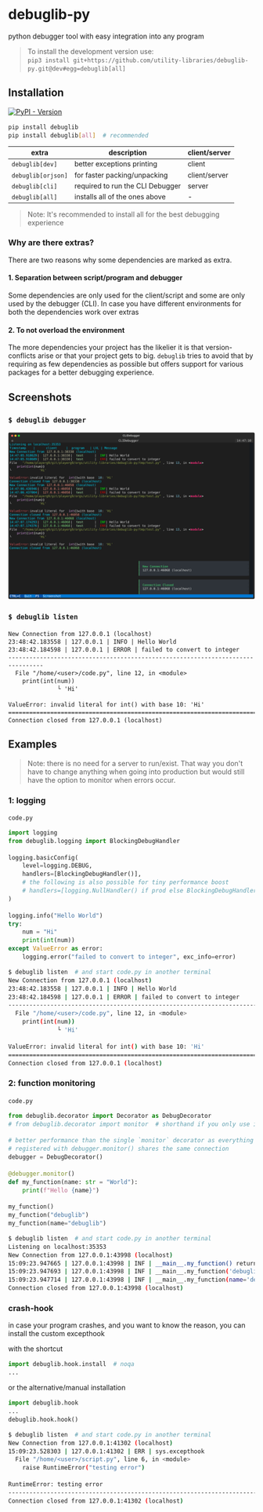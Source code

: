 # debuglib-py

python debugger tool with easy integration into any program

> To install the development version use:  
> `pip3 install git+https://github.com/utility-libraries/debuglib-py.git@dev#egg=debuglib[all]`

## Installation

[![PyPI - Version](https://img.shields.io/pypi/v/inifini)](https://pypi.org/project/inifini/)

```bash
pip install debuglib
pip install debuglib[all]  # recommended
```

| extra               | description                                                    | client/server |
|---------------------|----------------------------------------------------------------|---------------|
| `debuglib[dev]`     | better exceptions printing                                     | client        |
| `debuglib[orjson]`  | for faster packing/unpacking                                   | client/server |
| `debuglib[cli]`     | required to run the CLI Debugger                               | server        |
| `debuglib[all]`     | installs all of the ones above                                 | -             |

[//]: # (| `debuglib[msgpack]` | for possibly faster transmission speed through smaller packets | client+server |)

> Note: It's recommended to install all for the best debugging experience

### Why are there extras?

There are two reasons why some dependencies are marked as extra.

#### 1. Separation between script/program and debugger

Some dependencies are only used for the client/script and some are only used by the debugger (CLI).
In case you have different environments for both the dependencies work over extras

#### 2. To not overload the environment

The more dependencies your project has the likelier it is that version-conflicts arise or that your project gets to big.
`debuglib` tries to avoid that by requiring as few dependencies as possible but offers support for various packages for a better debugging experience.

## Screenshots

### `$ debuglib debugger`
![CLI-Debugger](README.assets/clidebugger-example.svg)

### `$ debuglib listen`
```
New Connection from 127.0.0.1 (localhost)
23:48:42.183558 | 127.0.0.1 | INFO | Hello World
23:48:42.184598 | 127.0.0.1 | ERROR | failed to convert to integer
--------------------------------------------------------------------------------
  File "/home/<user>/code.py", line 12, in <module>
    print(int(num))
              └ 'Hi'

ValueError: invalid literal for int() with base 10: 'Hi'
================================================================================
Connection closed from 127.0.0.1 (localhost)
```

## Examples

> Note: there is no need for a server to run/exist.
> That way you don't have to change anything when going into production
> but would still have the option to monitor when errors occur.

### 1: logging

`code.py`
```python
import logging
from debuglib.logging import BlockingDebugHandler

logging.basicConfig(
    level=logging.DEBUG,
    handlers=[BlockingDebugHandler()],
    # the following is also possible for tiny performance boost
    # handlers=[logging.NullHandler() if prod else BlockingDebugHandler()],
)

logging.info("Hello World")
try:
    num = "Hi"
    print(int(num))
except ValueError as error:
    logging.error("failed to convert to integer", exc_info=error)
```

```bash
$ debuglib listen  # and start code.py in another terminal
New Connection from 127.0.0.1 (localhost)
23:48:42.183558 | 127.0.0.1 | INFO | Hello World
23:48:42.184598 | 127.0.0.1 | ERROR | failed to convert to integer
--------------------------------------------------------------------------------
  File "/home/<user>/code.py", line 12, in <module>
    print(int(num))
              └ 'Hi'

ValueError: invalid literal for int() with base 10: 'Hi'
================================================================================
Connection closed from 127.0.0.1 (localhost)
```

### 2: function monitoring

`code.py`
```python
from debuglib.decorator import Decorator as DebugDecorator
# from debuglib.decorator import monitor  # shorthand if you only use it once

# better performance than the single `monitor` decorator as everything 
# registered with debugger.monitor() shares the same connection
debugger = DebugDecorator()

@debugger.monitor()
def my_function(name: str = "World"):
    print(f"Hello {name}")

my_function()
my_function("debuglib")
my_function(name="debuglib")
```

```bash
$ debuglib listen  # and start code.py in another terminal
Listening on localhost:35353
New Connection from 127.0.0.1:43998 (localhost)
15:09:23.947665 | 127.0.0.1:43998 | INF | __main__.my_function() returned None after 6μs+803ns
15:09:23.947693 | 127.0.0.1:43998 | INF | __main__.my_function('debuglib') returned None after 2μs+234ns
15:09:23.947714 | 127.0.0.1:43998 | INF | __main__.my_function(name='debuglib') returned None after 2μs+405ns
Connection closed from 127.0.0.1:43998 (localhost)
```

### crash-hook

in case your program crashes, and you want to know the reason, you can install the custom excepthook

with the shortcut
```python
import debuglib.hook.install  # noqa
...
```

or the alternative/manual installation
```python
import debuglib.hook
...
debuglib.hook.hook()
```

```bash
$ debuglib listen  # and start code.py in another terminal
New Connection from 127.0.0.1:41302 (localhost)
15:09:23.528303 | 127.0.0.1:41302 | ERR | sys.excepthook
  File "/home/<user>/script.py", line 6, in <module>
    raise RuntimeError("testing error")

RuntimeError: testing error
--------------------------------------------------------------------------------
Connection closed from 127.0.0.1:41302 (localhost)
```
